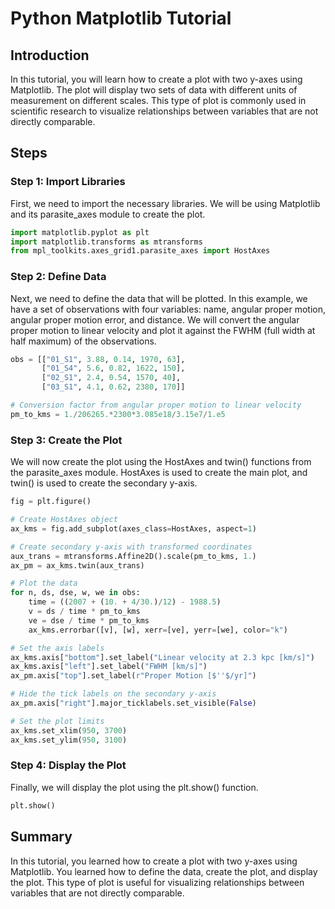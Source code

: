 # Python Matplotlib Tutorial

## Introduction

In this tutorial, you will learn how to create a plot with two y-axes using Matplotlib. The plot will display two sets of data with different units of measurement on different scales. This type of plot is commonly used in scientific research to visualize relationships between variables that are not directly comparable.

## Steps

### Step 1: Import Libraries

First, we need to import the necessary libraries. We will be using Matplotlib and its parasite_axes module to create the plot.

```python
import matplotlib.pyplot as plt
import matplotlib.transforms as mtransforms
from mpl_toolkits.axes_grid1.parasite_axes import HostAxes
```

### Step 2: Define Data

Next, we need to define the data that will be plotted. In this example, we have a set of observations with four variables: name, angular proper motion, angular proper motion error, and distance. We will convert the angular proper motion to linear velocity and plot it against the FWHM (full width at half maximum) of the observations.

```python
obs = [["01_S1", 3.88, 0.14, 1970, 63],
       ["01_S4", 5.6, 0.82, 1622, 150],
       ["02_S1", 2.4, 0.54, 1570, 40],
       ["03_S1", 4.1, 0.62, 2380, 170]]

# Conversion factor from angular proper motion to linear velocity
pm_to_kms = 1./206265.*2300*3.085e18/3.15e7/1.e5
```

### Step 3: Create the Plot

We will now create the plot using the HostAxes and twin() functions from the parasite_axes module. HostAxes is used to create the main plot, and twin() is used to create the secondary y-axis.

```python
fig = plt.figure()

# Create HostAxes object
ax_kms = fig.add_subplot(axes_class=HostAxes, aspect=1)

# Create secondary y-axis with transformed coordinates
aux_trans = mtransforms.Affine2D().scale(pm_to_kms, 1.)
ax_pm = ax_kms.twin(aux_trans)

# Plot the data
for n, ds, dse, w, we in obs:
    time = ((2007 + (10. + 4/30.)/12) - 1988.5)
    v = ds / time * pm_to_kms
    ve = dse / time * pm_to_kms
    ax_kms.errorbar([v], [w], xerr=[ve], yerr=[we], color="k")

# Set the axis labels
ax_kms.axis["bottom"].set_label("Linear velocity at 2.3 kpc [km/s]")
ax_kms.axis["left"].set_label("FWHM [km/s]")
ax_pm.axis["top"].set_label(r"Proper Motion [$''$/yr]")

# Hide the tick labels on the secondary y-axis
ax_pm.axis["right"].major_ticklabels.set_visible(False)

# Set the plot limits
ax_kms.set_xlim(950, 3700)
ax_kms.set_ylim(950, 3100)
```

### Step 4: Display the Plot

Finally, we will display the plot using the plt.show() function.

```python
plt.show()
```

## Summary

In this tutorial, you learned how to create a plot with two y-axes using Matplotlib. You learned how to define the data, create the plot, and display the plot. This type of plot is useful for visualizing relationships between variables that are not directly comparable.
